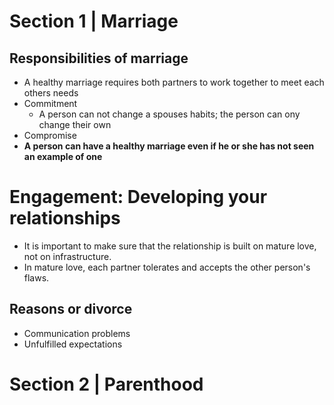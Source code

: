 # Section 1 | Marriage
##  Responsibilities of marriage
- A healthy marriage requires both partners to work together to meet each others needs
- Commitment
	- A person can not change a spouses habits; the person can ony change their own
- Compromise
- **A person can have a healthy marriage even if he or she has not seen an example of one**

# Engagement: Developing your relationships
- It is important to make sure that the relationship is built on mature love, not on infrastructure.
- In mature love, each partner tolerates and accepts the other person's flaws.

## Reasons or divorce
- Communication problems
- Unfulfilled expectations

# Section 2 | Parenthood

